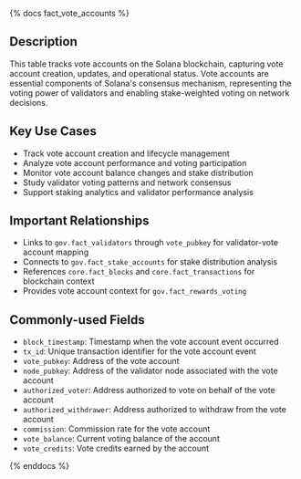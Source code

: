 {% docs fact_vote_accounts %}

## Description
This table tracks vote accounts on the Solana blockchain, capturing vote account creation, updates, and operational status. Vote accounts are essential components of Solana's consensus mechanism, representing the voting power of validators and enabling stake-weighted voting on network decisions.

## Key Use Cases
- Track vote account creation and lifecycle management
- Analyze vote account performance and voting participation
- Monitor vote account balance changes and stake distribution
- Study validator voting patterns and network consensus
- Support staking analytics and validator performance analysis

## Important Relationships
- Links to `gov.fact_validators` through `vote_pubkey` for validator-vote account mapping
- Connects to `gov.fact_stake_accounts` for stake distribution analysis
- References `core.fact_blocks` and `core.fact_transactions` for blockchain context
- Provides vote account context for `gov.fact_rewards_voting`

## Commonly-used Fields
- `block_timestamp`: Timestamp when the vote account event occurred
- `tx_id`: Unique transaction identifier for the vote account event
- `vote_pubkey`: Address of the vote account
- `node_pubkey`: Address of the validator node associated with the vote account
- `authorized_voter`: Address authorized to vote on behalf of the vote account
- `authorized_withdrawer`: Address authorized to withdraw from the vote account
- `commission`: Commission rate for the vote account
- `vote_balance`: Current voting balance of the account
- `vote_credits`: Vote credits earned by the account

{% enddocs %} 